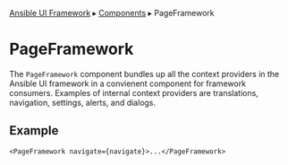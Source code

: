 [Ansible UI Framework](Framework.md#ansible-ui-framework) ▸ [Components](Components.md#ansible-ui-components) ▸ PageFramework

# PageFramework

The `PageFramework` component bundles up all the context providers in the Ansible UI framework in a convienent component for framework consumers. Examples of internal context providers are translations, navigation, settings, alerts, and dialogs.

## Example

```tsx
<PageFramework navigate={navigate}>...</PageFramework>
```
